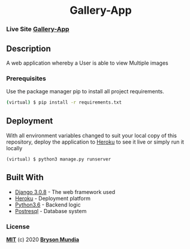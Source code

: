 <h1 align="center">Gallery-App</h1>


### Live Site [Gallery-App](https://gallery-vault.herokuapp.com/) 

## Description

A web application whereby a User is able to view Multiple images

### Prerequisites

Use the package manager pip to install all project requirements. 
```sh
(virtual) $ pip install -r requirements.txt
```

## Deployment

With all environment variables changed to suit your local copy of this repository, deploy the application to [Heroku](https://medium.com/@hdsingh13/deploying-django-app-on-heroku-with-postgres-as-backend-b2f3194e8a43) to see it live or simply run it locally
 ```
 (virtual) $ python3 manage.py runserver
 ```

## Built With

* [Django 3.0.8](https://www.djangoproject.com/) - The web framework used
* [Heroku](https://www.heroku.com/platform) -  Deployment platform
* [Python3.6](https://www.python.org/) - Backend logic
* [Postresql](https://www.postgresql.org/) - Database system



### License
**[MIT](./LICENSE)** (c) 2020 **[Bryson Mundia]()**
